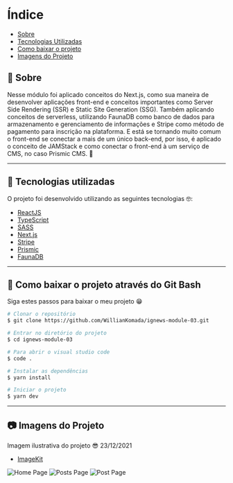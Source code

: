 # Índice

- [Sobre](#-sobre)
- [Tecnologias Utilizadas](#-tecnologias-utilizadas)
- [Como baixar o projeto](#-como-baixar-o-projeto)
- [Imagens do Projeto](#-imagens-do-projeto)

## 📝 Sobre

<p>
  Nesse módulo foi aplicado conceitos do Next.js, como sua maneira de desenvolver aplicações front-end e conceitos importantes como Server Side Rendering (SSR) e Static Site Generation (SSG). Também aplicando conceitos de serverless, utilizando FaunaDB como banco de dados para armazenamento e gerenciamento de informações e Stripe como método de pagamento para inscrição na plataforma. E está se tornando muito comum o front-end se conectar a mais de um único back-end, por isso, é aplicado o conceito de JAMStack e como conectar o front-end à um serviço de CMS, no caso Prismic CMS. 🚀
</p>

---

## 🚀 Tecnologias utilizadas

<p>O projeto foi desenvolvido utilizando as seguintes tecnologias 🤓:</p>

- [ReactJS](https://reactjs.org)
- [TypeScript](https://www.typescriptlang.org/)
- [SASS](https://sass-lang.com/)
- [Next.js](https://nextjs.org/)
- [Stripe](https://stripe.com/br)
- [Prismic](https://prismic.io/)
- [FaunaDB](https://fauna.com/)

---

## 📁 Como baixar o projeto através do Git Bash

<p>Siga estes passos para baixar o meu projeto 😁</p>

```bash
# Clonar o repositório
$ git clone https://github.com/WillianKomada/ignews-module-03.git

# Entrar no diretório do projeto
$ cd ignews-module-03

# Para abrir o visual studio code
$ code .

# Instalar as dependências
$ yarn install

# Iniciar o projeto
$ yarn dev
```

---

## 📷 Imagens do Projeto

<p>Imagem ilustrativa do projeto 😎 23/12/2021</p>

- [ImageKit](https://imagekit.io/)

<img src="https://ik.imagekit.io/cucgno2zqys/home_A3GwEOHqY.PNG?updatedAt=1640297686915" alt="Home Page">
<img src="https://ik.imagekit.io/cucgno2zqys/posts_Ay2Yum554Nw.PNG?updatedAt=1640297686647" alt="Posts Page">
<img src="https://ik.imagekit.io/cucgno2zqys/post_UQkAloAvU.PNG?updatedAt=1640297686797" alt="Post Page">
